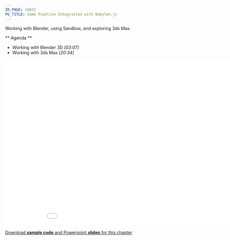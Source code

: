 ```yaml
---
ID_PAGE: 24831
PG_TITLE: Game Pipeline Integration with Babylon.js
---
```

Working with Blender, using Sandbox, and exploring 3ds Max.

** Agenda **

* Working with Blender 3D *[03:07]* 
* Working with 3ds Max *[20:34]*

<iframe src="//channel9.msdn.com/Series/Introduction-to-WebGL-3D-with-HTML5-and-Babylonjs/05/player" width="960" height="540" allowFullScreen frameBorder="0"></iframe>

[Download **sample code** and Powerpoint **slides** for this chapter](https://github.com/deltakosh/MVA3DHTML5GameDev/tree/master/Chapter%205)